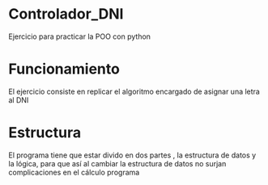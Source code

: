 # Controlador_DNI
Ejercicio  para practicar la POO con python


# Funcionamiento

El ejercicio consiste en replicar el algoritmo encargado de asignar una letra al DNI

# Estructura

El programa tiene que estar divido en dos partes , la estructura de datos y la lógica,
para que así al cambiar la estructura de datos no surjan complicaciones en el cálculo programa
